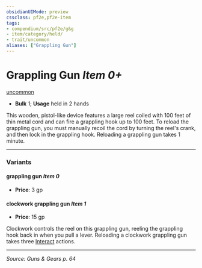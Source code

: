 ```yaml
---
obsidianUIMode: preview
cssclass: pf2e,pf2e-item
tags:
- compendium/src/pf2e/g&g
- item/category/held/
- trait/uncommon
aliases: ["Grappling Gun"]
---
```

# Grappling Gun *Item 0+*  
[uncommon](uncommon.md "Uncommon Rarity Trait")  

- **Bulk** 1; **Usage** held in 2 hands

This wooden, pistol-like device features a large reel coiled with 100 feet of thin metal cord and can fire a grappling hook up to 100 feet. To reload the grappling gun, you must manually recoil the cord by turning the reel's crank, and then lock in the grappling hook. Reloading a grappling gun takes 1 minute.

---

### Variants

#### grappling gun *Item 0*

- **Price**: 3 gp

#### clockwork grappling gun *Item 1*

- **Price**: 15 gp

Clockwork controls the reel on this grappling gun, reeling the grappling hook back in when you pull a lever. Reloading a clockwork grappling gun takes three [Interact](interact.md) actions.

---
*Source: Guns & Gears p. 64*